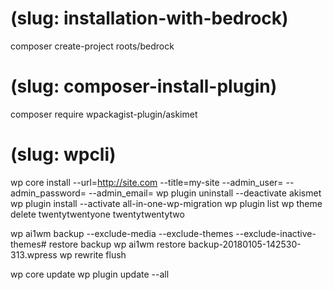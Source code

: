 # (slug: installation-with-bedrock)
composer create-project roots/bedrock

# (slug: composer-install-plugin)
composer require wpackagist-plugin/askimet

# (slug: wpcli)
wp core install --url=http://site.com --title=my-site --admin_user=<user> --admin_password=<password> --admin_email=<email>
wp plugin uninstall --deactivate akismet
wp plugin install --activate all-in-one-wp-migration
wp plugin list
wp theme delete twentytwentyone twentytwentytwo

wp ai1wm backup --exclude-media --exclude-themes --exclude-inactive-themes# restore backup
wp ai1wm restore backup-20180105-142530-313.wpress
wp rewrite flush

wp core update
wp plugin update --all
